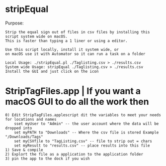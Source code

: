 # stripEqual


Purpose: 

	Strip the equal sign out of files in csv files by installing this script system wide on macOS.
	This is faster than typing a 1 liner or using a editor.

	Use this script locally, install it system wide, or 
    on macOS use it with Automator so it can run a task on a folder

	Local Usage: ./stripEqual.pl ./Taglisting.csv > ./results.csv
 	System wide Usage: stripEqual ./Taglisting.csv > ./results.csv
	Install the GUI and just click on the icon


StripTagFiles.app | If you want a macOS GUI to do all the work then 
=====
	0) Edit StripTagFiles.applescript dit the variables to meet your needs for locations and names
    	sset myUser to "Admin" -- the user account where the data will be dropped into
    	set myPATH to "Downloads" -- Where the csv file is stored Example "/Downloads/Tags"
    	set myCSVfile to "TagListing.csv" -- file to strip out = chars
    	set myResult to "results.csv" -- place results into this file
    1) Save & compile
	2) Explort the file as a application to the application folder 
	3) pin the app to the dock if you wish
    